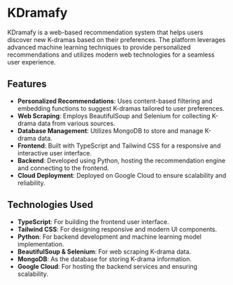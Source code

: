# KDramafy

KDramafy is a web-based recommendation system that helps users discover new K-dramas based on their preferences. The platform leverages advanced machine learning techniques to provide personalized recommendations and utilizes modern web technologies for a seamless user experience.

## Features

- **Personalized Recommendations**: Uses content-based filtering and embedding functions to suggest K-dramas tailored to user preferences.
- **Web Scraping**: Employs BeautifulSoup and Selenium for collecting K-drama data from various sources.
- **Database Management**: Utilizes MongoDB to store and manage K-drama data.
- **Frontend**: Built with TypeScript and Tailwind CSS for a responsive and interactive user interface.
- **Backend**: Developed using Python, hosting the recommendation engine and connecting to the frontend.
- **Cloud Deployment**: Deployed on Google Cloud to ensure scalability and reliability.

## Technologies Used

- **TypeScript**: For building the frontend user interface.
- **Tailwind CSS**: For designing responsive and modern UI components.
- **Python**: For backend development and machine learning model implementation.
- **BeautifulSoup & Selenium**: For web scraping K-drama data.
- **MongoDB**: As the database for storing K-drama information.
- **Google Cloud**: For hosting the backend services and ensuring scalability.
